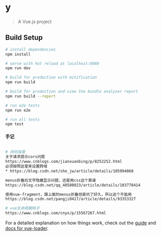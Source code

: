 # y

> A Vue.js project

## Build Setup

``` bash
# install dependencies
npm install

# serve with hot reload at localhost:8080
npm run dev

# build for production with minification
npm run build

# build for production and view the bundle analyzer report
npm run build --report

# run e2e tests
npm run e2e

# run all tests
npm test
```

#### 手记

``` bash

# 闭坑指南
关于请求提示cors问题
https://www.cnblogs.com/jianxuanbing/p/8252252.html
必须按照这里来设置跨域
* https://blog.csdn.net/she_jw/article/details/105994868

menus折叠后文字隐藏显示问题，还是用css这个靠谱
https://blog.csdn.net/qq_40580023/article/details/103778414

使用vue-fragment，跟上面的menus折叠但是坑了好久，所以这个不能用
https://blog.csdn.net/pangji0417/article/details/93353327

# vue生命周期钩子
https://www.cnblogs.com/cnyx/p/15567267.html
```

For a detailed explanation on how things work, check out the [guide](http://vuejs-templates.github.io/webpack/) and [docs for vue-loader](http://vuejs.github.io/vue-loader).
